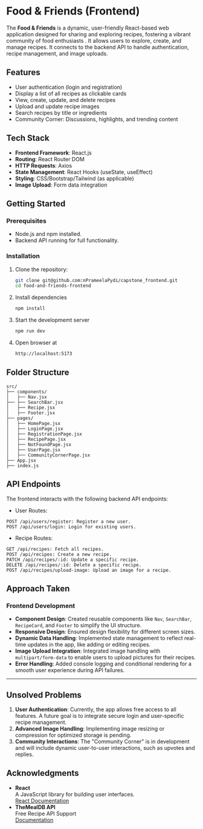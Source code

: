 # Food & Friends (Frontend)

The **Food & Friends** is a dynamic, user-friendly React-based web application designed for sharing and exploring recipes, fostering a vibrant community of food enthusiasts . It allows users to explore, create, and manage recipes. It connects to the backend API to handle authentication, recipe management, and image uploads.

## Features

- User authentication (login and registration)
- Display a list of all recipes as clickable cards
- View, create, update, and delete recipes
- Upload and update recipe images
- Search recipes by title or ingredients
- Community Corner: Discussions, highlights, and trending content

## **Tech Stack**

- **Frontend Framework**: React.js
- **Routing**: React Router DOM
- **HTTP Requests**: Axios
- **State Management**: React Hooks (useState, useEffect)
- **Styling**: CSS/Bootstrap/Tailwind (as applicable)
- **Image Upload**: Form data integration

## **Getting Started**

### **Prerequisites**

- Node.js and npm installed.
- Backend API running for full functionality.

### **Installation**

1. Clone the repository:
   ```bash
   git clone git@github.com:nPrameelaPydi/capstone_frontend.git
   cd food-and-friends-frontend
   ```
2. Install dependencies
   ```bash
   npm install
   ```
3. Start the developmemt server
   ```bash
   npm run dev
   ```
4. Open browser at
   ```bash
   http://localhost:5173
   ```

## **Folder Structure**

```plaintext
src/
├── components/
│   ├── Nav.jsx
├── ├── SearchBar.jsx
│   ├── Recipe.jsx
│   ├── Footer.jsx
├── pages/
│   ├── HomePage.jsx
│   ├── LoginPage.jsx
│   ├── RegistrationPage.jsx
│   ├── RecipePage.jsx
│   ├── NotFoundPage.jsx
│   ├── UserPage.jsx
│   ├── CommunityCornerPage.jsx
├── App.jsx
├── index.js
```

## API Endpoints

The frontend interacts with the following backend API endpoints:

- User Routes:

```
POST /api/users/register: Register a new user.
POST /api/users/login: Login for existing users.
```

- Recipe Routes:

```
GET /api/recipes: Fetch all recipes.
POST /api/recipes: Create a new recipe.
PATCH /api/recipes/:id: Update a specific recipe.
DELETE /api/recipes/:id: Delete a specific recipe.
POST /api/recipes/upload-image: Upload an image for a recipe.
```

## **Approach Taken**

### **Frontend Development**

- **Component Design**: Created reusable components like `Nav`, `SearchBar`, `RecipeCard`, and `Footer` to simplify the UI structure.
- **Responsive Design**: Ensured design flexibility for different screen sizes.
- **Dynamic Data Handling**: Implemented state management to reflect real-time updates in the app, like adding or editing recipes.
- **Image Upload Integration**: Integrated image handling with `multipart/form-data` to enable users to upload pictures for their recipes.
- **Error Handling**: Added console logging and conditional rendering for a smooth user experience during API failures.

---

## **Unsolved Problems**

1. **User Authentication**: Currently, the app allows free access to all features. A future goal is to integrate secure login and user-specific recipe management.
2. **Advanced Image Handling**: Implementing image resizing or compression for optimized storage is pending.
3. **Community Interactions**: The "Community Corner" is in development and will include dynamic user-to-user interactions, such as upvotes and replies.

## **Acknowledgments**

- **React**  
  A JavaScript library for building user interfaces.  
  [React Documentation](https://reactjs.org/docs/getting-started.html)
- **TheMealDB API**  
  Free Recipe API Support  
  [Documentation](https://www.themealdb.com/api.php)
